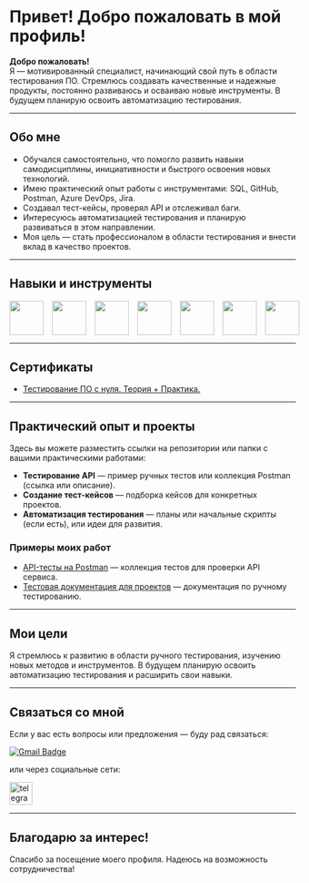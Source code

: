# Привет! Добро пожаловать в мой профиль!

**Добро пожаловать!**  
Я — мотивированный специалист, начинающий свой путь в области тестирования ПО. Стремлюсь создавать качественные и надежные продукты, постоянно развиваюсь и осваиваю новые инструменты. В будущем планирую освоить автоматизацию тестирования.

---

## Обо мне

- Обучался самостоятельно, что помогло развить навыки самодисциплины, инициативности и быстрого освоения новых технологий.  
- Имею практический опыт работы с инструментами: SQL, GitHub, Postman, Azure DevOps, Jira.  
- Создавал тест-кейсы, проверял API и отслеживал баги.  
- Интересуюсь автоматизацией тестирования и планирую развиваться в этом направлении.  
- Моя цель — стать профессионалом в области тестирования и внести вклад в качество проектов.

---

## Навыки и инструменты

<div style="display: flex; gap: 15px; align-items: center; flex-wrap: nowrap;">
  <a href="#" title="SQL">
    <img src="https://img.shields.io/badge/-SQL-ffffff?style=for-the-badge&logo=mysql&logoColor=4479A1" width="60" height="60" />
  </a>
  <a href="#" title="Postman">
    <img src="https://img.shields.io/badge/-Postman-ffffff?style=for-the-badge&logo=postman&logoColor=FF6C37" width="60" height="60" />
  </a>
  <a href="#" title="DevTools">
    <img src="https://img.shields.io/badge/-DevTools-ffffff?style=for-the-badge&logo=googlechrome&logoColor=4285F4" width="60" height="60" />
  </a>
  <a href="#" title="Jira">
    <img src="https://img.shields.io/badge/-Jira-ffffff?style=for-the-badge&logo=jira&logoColor=0052CC" width="60" height="60" />
  </a>
  <a href="#" title="Fiddler">
    <img src="https://img.shields.io/badge/-Fiddler-ffffff?style=for-the-badge&logo=fiddler&logoColor=FF6600" width="60" height="60" />
  </a>
  <a href="#" title="Charles Proxy">
    <img src="https://img.shields.io/badge/-Charles%20Proxy-ffffff?style=for-the-badge" width="60" height="60" />
  </a>
  <a href="#" title="GIT">
    <img src="https://img.shields.io/badge/-GIT-ffffff?style=for-the-badge&logo=git&logoColor=F05032" width="60" height="60" />
  </a>
</div>

---

## Сертификаты

- [Тестирование ПО с нуля. Теория + Практика.](https://stepik.org/cert/2836210)

---

## Практический опыт и проекты

Здесь вы можете разместить ссылки на репозитории или папки с вашими практическими работами:

- **Тестирование API** — пример ручных тестов или коллекция Postman (ссылка или описание).  
- **Создание тест-кейсов** — подборка кейсов для конкретных проектов.  
- **Автоматизация тестирования** — планы или начальные скрипты (если есть), или идеи для развития.

### Примеры моих работ

- [API-тесты на Postman](https://github.com/C3U3/C3U3/tree/5fee5421903f6f40460fb14ae93814f05ff2083e/API_Postman) — коллекция тестов для проверки API сервиса.  
- [Тестовая документация для проектов](https://github.com/C3U3/C3U3/tree/66b363a87a9c9c9a46d3d5dd6b7195517b1cd3c8/TestDocs) — документация по ручному тестированию.

---

## Мои цели

Я стремлюсь к развитию в области ручного тестирования, изучению новых методов и инструментов. В будущем планирую освоить автоматизацию тестирования и расширить свои навыки.

---

## Связаться со мной

Если у вас есть вопросы или предложения — буду рад связаться:

[![Gmail Badge](https://img.shields.io/badge/-Gmail-red?style=flat&logo=Gmail&logoColor=white)](mailto:skymowan@gmail.com)

или через социальные сети:

<div id="badges">
  <a href="https://t.me/C3R_U3D" target="_blank">
    <img src="https://cdn-icons-png.flaticon.com/512/2111/2111646.png" width="40" height="40" alt="telegram" />
  </a>
</div>

---

## Благодарю за интерес!

Спасибо за посещение моего профиля. Надеюсь на возможность сотрудничества!